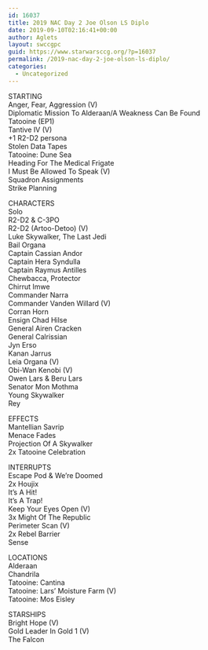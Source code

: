 ```yaml
---
id: 16037
title: 2019 NAC Day 2 Joe Olson LS Diplo
date: 2019-09-10T02:16:41+00:00
author: Aglets
layout: swccgpc
guid: https://www.starwarsccg.org/?p=16037
permalink: /2019-nac-day-2-joe-olson-ls-diplo/
categories:
  - Uncategorized
---
```

STARTING  
Anger, Fear, Aggression (V)  
Diplomatic Mission To Alderaan/A Weakness Can Be Found  
Tatooine (EP1)  
Tantive IV (V)  
+1 R2-D2 persona  
Stolen Data Tapes  
Tatooine: Dune Sea  
Heading For The Medical Frigate  
I Must Be Allowed To Speak (V)  
Squadron Assignments  
Strike Planning

CHARACTERS  
Solo  
R2-D2 & C-3PO  
R2-D2 (Artoo-Detoo) (V)  
Luke Skywalker, The Last Jedi  
Bail Organa  
Captain Cassian Andor  
Captain Hera Syndulla  
Captain Raymus Antilles  
Chewbacca, Protector  
Chirrut Imwe  
Commander Narra  
Commander Vanden Willard (V)  
Corran Horn  
Ensign Chad Hilse  
General Airen Cracken  
General Calrissian  
Jyn Erso  
Kanan Jarrus  
Leia Organa (V)  
Obi-Wan Kenobi (V)  
Owen Lars & Beru Lars  
Senator Mon Mothma  
Young Skywalker  
Rey

EFFECTS  
Mantellian Savrip  
Menace Fades  
Projection Of A Skywalker  
2x Tatooine Celebration

INTERRUPTS  
Escape Pod & We&#8217;re Doomed  
2x Houjix  
It&#8217;s A Hit!  
It&#8217;s A Trap!  
Keep Your Eyes Open (V)  
3x Might Of The Republic  
Perimeter Scan (V)  
2x Rebel Barrier  
Sense

LOCATIONS  
Alderaan  
Chandrila  
Tatooine: Cantina  
Tatooine: Lars&#8217; Moisture Farm (V)  
Tatooine: Mos Eisley

STARSHIPS  
Bright Hope (V)  
Gold Leader In Gold 1 (V)  
The Falcon